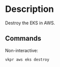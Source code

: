 # Description

Destroy the EKS in AWS.

## Commands

Non-interactive:

```bash
vkpr aws eks destroy
```
